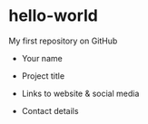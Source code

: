 # hello-world
My first repository on GitHub

- Your name

- Project title

- Links to website & social media

- Contact details
